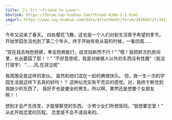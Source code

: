 ```yaml
---
title: フレラバ ～Friend to Lover～
bbslink: https://forum.say-huahuo.com/thread-4386-1-1.html
imgurl: https://www.say-huahuo.com/data/attachment/forum/201603/27/101323mjeu9dtuuuotj7fg.jpg
---
```


今年又迎来了春天。
四处樱花飞舞，这也是一个人们对新生活寄予希望的季节。
开始学园生活也到了第二个年头，终于开始有些从容的时候，一看四周……

“现在我去物色短裤，拳击短裤能行，挂空挡断然不行！”
“喂！我把胖次扔房间里，长出蘑菇了耶！！”
“不好意思呢，我是对蜥蜴人以外的东西没有性趣”（我没打错字）
“……风,在哭泣呢”

我周围全是这样的家伙。
虽然和他们混在一起的确很快乐。
但，我一生一次的学园生活就这样下去真的好吗！？
这种似充实有不充实的感觉。对，我终于察觉到我缺少的东西了。
我好歹也是健全的男生。所以啊，果然还是想要个女朋友啊！！

想到才会产生改变，才能够察觉的东西。
少男少女们所想皆同。“我想要恋爱！”
从此开始恋爱的历程。
恋爱是不会不请自来的。<!--more-->
